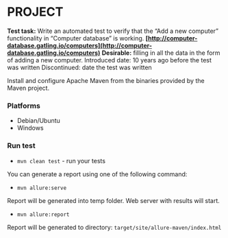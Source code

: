 # PROJECT

**Test task:**
Write an automated test to verify that the “Add a new computer” functionality in “Computer database” is working.
**[http://computer-database.gatling.io/computers](http://computer-database.gatling.io/computers)**
**Desirable:** filling in all the data in the form of adding a new computer. 
Introduced date: 10 years ago before the test was written
Discontinued: date the test was written

Install and configure Apache Maven from the binaries provided by the Maven project.

### Platforms

- Debian/Ubuntu
- Windows

### Run test

* `mvn clean test` - run your tests

You can generate a report using one of the following command:

* `mvn allure:serve`

Report will be generated into temp folder. Web server with results will start.

* `mvn allure:report`

Report will be generated tо directory: `target/site/allure-maven/index.html`

